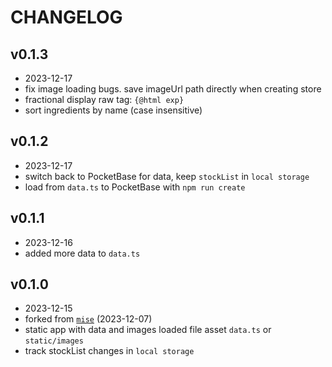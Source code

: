 # CHANGELOG

## v0.1.3
- 2023-12-17
- fix image loading bugs. save imageUrl path directly when creating store
- fractional display raw tag: `{@html exp}`
- sort ingredients by name (case insensitive)

## v0.1.2
- 2023-12-17
- switch back to PocketBase for data, keep `stockList` in `local storage`
- load from `data.ts` to PocketBase with `npm run create`

## v0.1.1
- 2023-12-16
- added more data to `data.ts`

## v0.1.0
- 2023-12-15
- forked from [`mise`](https://github.com/kylehorton33/mise) (2023-12-07)
- static app with data and images loaded file asset `data.ts` or `static/images`
- track stockList changes in `local storage`
